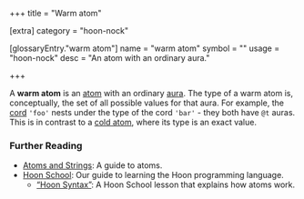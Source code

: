 +++
title = "Warm atom"

[extra]
category = "hoon-nock"

[glossaryEntry."warm atom"]
name = "warm atom"
symbol = ""
usage = "hoon-nock"
desc = "An atom with an ordinary aura."

+++

A **warm atom** is an [atom](/glossary/atom) with an ordinary [aura](/glossary/aura). The type of a warm atom is, conceptually, the set of all possible values for that aura. For example, the [cord](/glossary/cord) `'foo'` nests under the type of the cord `'bar'` - they both have `@t` auras. This is in contrast to a [cold atom](/glossary/cold-atom), where its type is an exact value.

### Further Reading

- [Atoms and Strings](/language/hoon/reference/rune/constants): A guide to atoms.
- [Hoon School](/courses/hoon-school/): Our guide to learning the Hoon programming language.
  - [“Hoon Syntax”](/courses/hoon-school/B-syntax#nouns): A Hoon School lesson that explains how atoms work.
